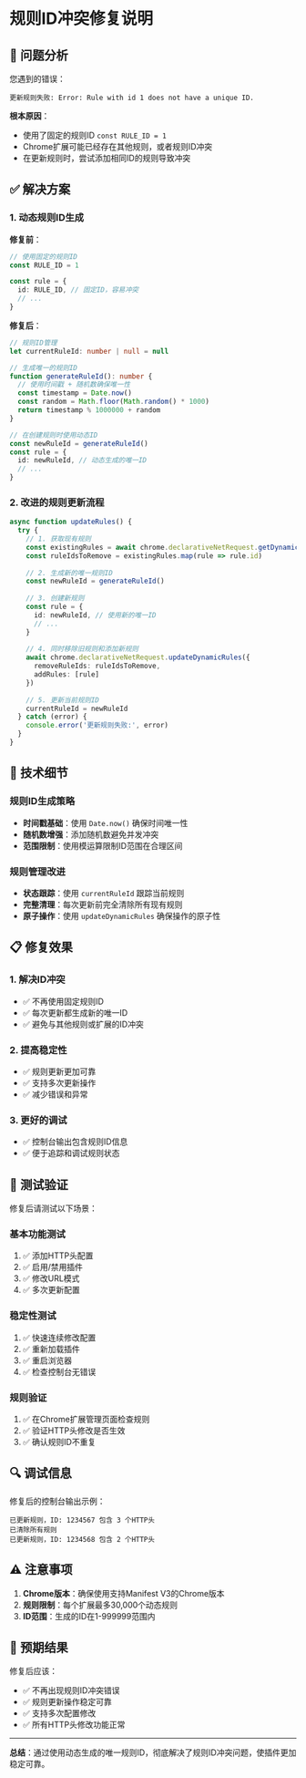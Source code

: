 # 规则ID冲突修复说明

## 🐛 问题分析

您遇到的错误：
```
更新规则失败: Error: Rule with id 1 does not have a unique ID.
```

**根本原因**：
- 使用了固定的规则ID `const RULE_ID = 1`
- Chrome扩展可能已经存在其他规则，或者规则ID冲突
- 在更新规则时，尝试添加相同ID的规则导致冲突

## ✅ 解决方案

### 1. 动态规则ID生成

**修复前**：
```typescript
// 使用固定的规则ID
const RULE_ID = 1

const rule = {
  id: RULE_ID, // 固定ID，容易冲突
  // ...
}
```

**修复后**：
```typescript
// 规则ID管理
let currentRuleId: number | null = null

// 生成唯一的规则ID
function generateRuleId(): number {
  // 使用时间戳 + 随机数确保唯一性
  const timestamp = Date.now()
  const random = Math.floor(Math.random() * 1000)
  return timestamp % 1000000 + random
}

// 在创建规则时使用动态ID
const newRuleId = generateRuleId()
const rule = {
  id: newRuleId, // 动态生成的唯一ID
  // ...
}
```

### 2. 改进的规则更新流程

```typescript
async function updateRules() {
  try {
    // 1. 获取现有规则
    const existingRules = await chrome.declarativeNetRequest.getDynamicRules()
    const ruleIdsToRemove = existingRules.map(rule => rule.id)
    
    // 2. 生成新的唯一规则ID
    const newRuleId = generateRuleId()
    
    // 3. 创建新规则
    const rule = {
      id: newRuleId, // 使用新的唯一ID
      // ...
    }
    
    // 4. 同时移除旧规则和添加新规则
    await chrome.declarativeNetRequest.updateDynamicRules({
      removeRuleIds: ruleIdsToRemove,
      addRules: [rule]
    })
    
    // 5. 更新当前规则ID
    currentRuleId = newRuleId
  } catch (error) {
    console.error('更新规则失败:', error)
  }
}
```

## 🔧 技术细节

### 规则ID生成策略
- **时间戳基础**：使用 `Date.now()` 确保时间唯一性
- **随机数增强**：添加随机数避免并发冲突
- **范围限制**：使用模运算限制ID范围在合理区间

### 规则管理改进
- **状态跟踪**：使用 `currentRuleId` 跟踪当前规则
- **完整清理**：每次更新前完全清除所有现有规则
- **原子操作**：使用 `updateDynamicRules` 确保操作的原子性

## 📋 修复效果

### 1. 解决ID冲突
- ✅ 不再使用固定规则ID
- ✅ 每次更新都生成新的唯一ID
- ✅ 避免与其他规则或扩展的ID冲突

### 2. 提高稳定性
- ✅ 规则更新更加可靠
- ✅ 支持多次更新操作
- ✅ 减少错误和异常

### 3. 更好的调试
- ✅ 控制台输出包含规则ID信息
- ✅ 便于追踪和调试规则状态

## 🧪 测试验证

修复后请测试以下场景：

### 基本功能测试
1. ✅ 添加HTTP头配置
2. ✅ 启用/禁用插件
3. ✅ 修改URL模式
4. ✅ 多次更新配置

### 稳定性测试
1. ✅ 快速连续修改配置
2. ✅ 重新加载插件
3. ✅ 重启浏览器
4. ✅ 检查控制台无错误

### 规则验证
1. ✅ 在Chrome扩展管理页面检查规则
2. ✅ 验证HTTP头修改是否生效
3. ✅ 确认规则ID不重复

## 🔍 调试信息

修复后的控制台输出示例：
```
已更新规则，ID: 1234567 包含 3 个HTTP头
已清除所有规则
已更新规则，ID: 1234568 包含 2 个HTTP头
```

## ⚠️ 注意事项

1. **Chrome版本**：确保使用支持Manifest V3的Chrome版本
2. **规则限制**：每个扩展最多30,000个动态规则
3. **ID范围**：生成的ID在1-999999范围内

## 🎯 预期结果

修复后应该：
- ✅ 不再出现规则ID冲突错误
- ✅ 规则更新操作稳定可靠
- ✅ 支持多次配置修改
- ✅ 所有HTTP头修改功能正常

---

**总结**：通过使用动态生成的唯一规则ID，彻底解决了规则ID冲突问题，使插件更加稳定可靠。
